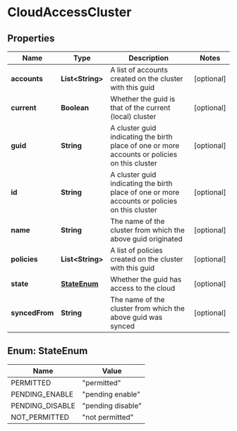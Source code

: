 
# CloudAccessCluster

## Properties
Name | Type | Description | Notes
------------ | ------------- | ------------- | -------------
**accounts** | **List&lt;String&gt;** | A list of accounts created on the cluster with this guid |  [optional]
**current** | **Boolean** | Whether the guid is that of the current (local) cluster |  [optional]
**guid** | **String** | A cluster guid indicating the birth place of one or more accounts or policies on this cluster |  [optional]
**id** | **String** | A cluster guid indicating the birth place of one or more accounts or policies on this cluster |  [optional]
**name** | **String** | The name of the cluster from which the above guid originated |  [optional]
**policies** | **List&lt;String&gt;** | A list of policies created on the cluster with this guid |  [optional]
**state** | [**StateEnum**](#StateEnum) | Whether the guid has access to the cloud |  [optional]
**syncedFrom** | **String** | The name of the cluster from which the above guid was synced |  [optional]


<a name="StateEnum"></a>
## Enum: StateEnum
Name | Value
---- | -----
PERMITTED | &quot;permitted&quot;
PENDING_ENABLE | &quot;pending enable&quot;
PENDING_DISABLE | &quot;pending disable&quot;
NOT_PERMITTED | &quot;not permitted&quot;



